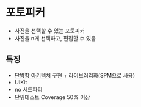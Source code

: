 # 포토피커
- 사진을 선택할 수 있는 포토피커
- 사진을 n개 선택하고, 편집할 수 있음

## 특징
- [단방향 아키텍쳐](Docs/Effect,%20Feedback%20in%20indirectinoal%20architecture.md) 구현 + 라이브러리화(SPM으로 사용)
- UIKit
- no 서드파티
- 단위테스트 Coverage 50% 이상